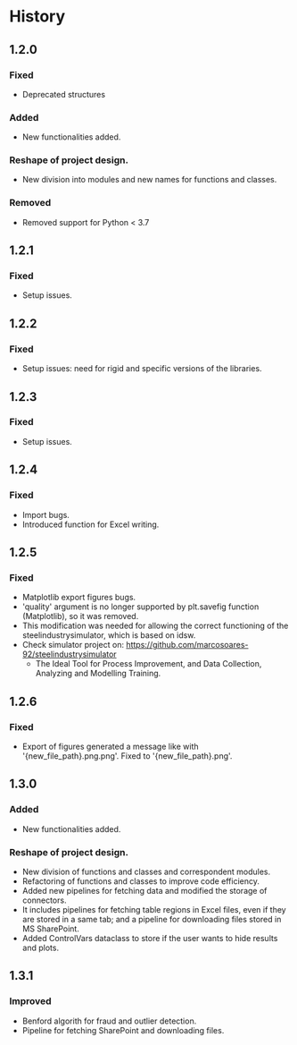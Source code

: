 # History

## 1.2.0
### Fixed
- Deprecated structures

### Added
- New functionalities added.

### Reshape of project design.
- New division into modules and new names for functions and classes.

### Removed
- Removed support for Python < 3.7

## 1.2.1
### Fixed
- Setup issues.

## 1.2.2
### Fixed
- Setup issues: need for rigid and specific versions of the libraries.

## 1.2.3
### Fixed
- Setup issues.

## 1.2.4
### Fixed
- Import bugs.
- Introduced function for Excel writing.

## 1.2.5
### Fixed
- Matplotlib export figures bugs.
- 'quality' argument is no longer supported by plt.savefig function (Matplotlib), so it was removed.
- This modification was needed for allowing the correct functioning of the steelindustrysimulator, which is based on idsw.
- Check simulator project on: https://github.com/marcosoares-92/steelindustrysimulator
	- The Ideal Tool for Process Improvement, and Data Collection, Analyzing and Modelling Training.

## 1.2.6
### Fixed
- Export of figures generated a message like with '{new_file_path}.png.png'. Fixed to '{new_file_path}.png'.

## 1.3.0
### Added
- New functionalities added.

### Reshape of project design.
- New division of functions and classes and correspondent modules.
- Refactoring of functions and classes to improve code efficiency.
- Added new pipelines for fetching data and modified the storage of connectors.
- It includes pipelines for fetching table regions in Excel files, even if they are stored in a same tab; and a pipeline for downloading files stored in MS SharePoint.
- Added ControlVars dataclass to store if the user wants to hide results and plots.

## 1.3.1
### Improved
- Benford algorith for fraud and outlier detection.
- Pipeline for fetching SharePoint and downloading files.